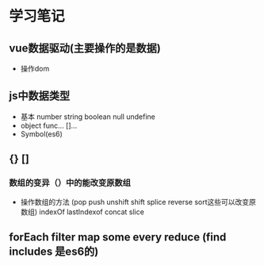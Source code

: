 # 学习笔记

## vue数据驱动(主要操作的是数据)
- 操作dom

## js中数据类型
- 基本 number string boolean null undefine
- object func... []...
- Symbol(es6)

## {} []
### 数组的变异（）中的能改变原数组
- 操作数组的方法 (pop push unshift shift splice reverse sort这些可以改变原数组) indexOf lastIndexof concat slice

## forEach filter map some every reduce (find includes 是es6的)